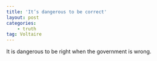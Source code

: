 ```yaml
---
title: 'It’s dangerous to be correct'
layout: post
categories:
    - truth
tag: Voltaire
---
```


It is dangerous to be right when the government is wrong.